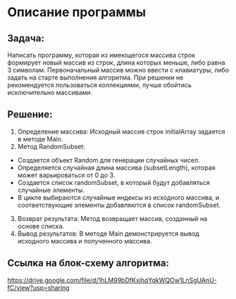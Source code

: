 # Описание программы

## Задача: 
Написать программу, которая из имеющегося массива строк формирует новый массив из строк, длина которых меньше, либо равна 3 символам. Первоначальный массив можно ввести с клавиатуры, либо задать на старте выполнения алгоритма. При решении не рекомендуется пользоваться коллекциями, лучше обойтись исключительно массивами.

## Решение:
1. Определение массива: Исходный массив строк initialArray задается в методе Main.
2. Метод RandomSubset:
* Создается объект Random для генерации случайных чисел.
* Определяется случайная длина массива (subsetLength), которая может варьироваться от 0 до 3.
* Создается список randomSubset, в который будут добавляться случайные элементы.
* В цикле выбираются случайные индексы из исходного массива, и соответствующие элементы добавляются в список randomSubset.
3. Возврат результата: Метод возвращает массив, созданный на основе списка.
4. Вывод результатов: В методе Main демонстрируется вывод исходного массива и полученного массива.

## Ссылка на блок-схему алгоритма:
https://drive.google.com/file/d/1hLM99bDfKxjhqYqkWQOw1LnSgUAnU-fC/view?usp=sharing